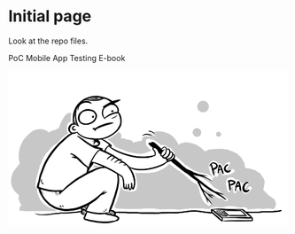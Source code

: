 # Initial page

Look at the repo files.

PoC Mobile App Testing E-book

![](.gitbook/assets/wicherski-1-.png)

